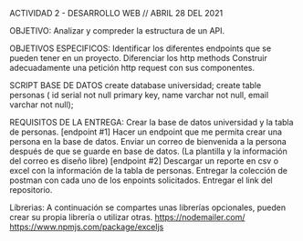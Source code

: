 ACTIVIDAD 2 - DESARROLLO WEB // ABRIL 28 DEL 2021

OBJETIVO: Analizar y compreder la estructura de un API.

OBJETIVOS ESPECIFICOS:
Identificar los diferentes endpoints que se pueden tener en un proyecto.
Diferenciar los http methods 
Construir adecuadamente una petición http request con sus componentes.

SCRIPT BASE DE DATOS
create database universidad;
create table personas ( id serial not null primary key, name varchar not null,  email varchar not null);

REQUISITOS DE LA ENTREGA:
Crear la base de datos universidad y la tabla de personas.
[endpoint #1] Hacer un endpoint que me permita crear una persona en la base de datos.
Enviar un correo de bienvenida a la persona después de que se guarde en base de datos. (La plantilla y la información del correo es diseño libre)
[endpoint #2] Descargar un reporte en csv o excel con la información de la tabla de personas.
Entregar la colección de postman con cada uno de los enpoints solicitados.
Entregar el link del repositorio.

Líbrerias: A continuación se compartes unas librerías opcionales, pueden crear su propia librería o utilizar otras.
https://nodemailer.com/
https://www.npmjs.com/package/exceljs
